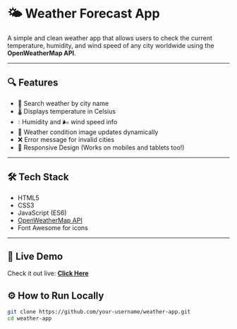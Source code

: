 # 🌤️ Weather Forecast App

A simple and clean weather app that allows users to check the current temperature, humidity, and wind speed of any city worldwide using the **OpenWeatherMap API**.

---

## 🔍 Features

- 🌆 Search weather by city name
- 🌡️ Displays temperature in Celsius
- 💧 Humidity and 🌬️ wind speed info
- 📸 Weather condition image updates dynamically
- ❌ Error message for invalid cities
- 🎯 Responsive Design (Works on mobiles and tablets too!)

---

## 🛠️ Tech Stack

- HTML5
- CSS3
- JavaScript (ES6)
- [OpenWeatherMap API](https://openweathermap.org/api)
- Font Awesome for icons

---

## 🚀 Live Demo

Check it out live: [**Click Here**](https://rohitkhot1718.github.io/weather-app/) 


## ⚙️ How to Run Locally

```bash
git clone https://github.com/your-username/weather-app.git
cd weather-app
